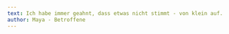 ```yaml
---
text: Ich habe immer geahnt, dass etwas nicht stimmt - von klein auf.
author: Maya - Betroffene
---
```

